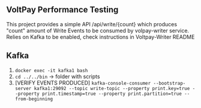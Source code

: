 ## VoltPay Performance Testing 

This project provides a simple API /api/write/{count} which produces "count" amount of Write Events to be consumed by volpay-writer service.
Relies on Kafka to be enabled, check instructions in Voltpay-Writer README


## Kafka 
1. ``docker exec -it kafka1 bash`` 
2. ``cd ../../bin`` -> folder with scripts 
3. [VERIFY EVENTS PRODUCED] ``kafka-console-consumer --bootstrap-server kafka1:29092 --topic write-topic --property print.key=true --property print.timestamp=true --property print.partition=true --from-beginning``
